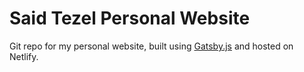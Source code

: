 # Said Tezel Personal Website

Git repo for my personal website, built using [Gatsby.js](https://gatsbyjs.org) and hosted on Netlify.